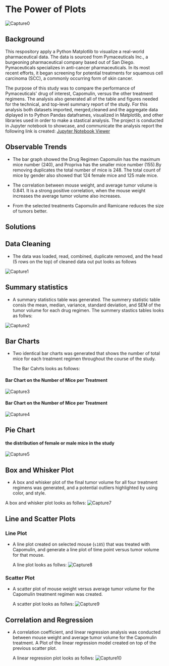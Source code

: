 # The Power of Plots


![Capture0](images/Capture0.jpg)

## Background
This respository apply a Python Matplotlib to visualize a real-world pharmaceutical data. The data is sourced from Pymaceuticals Inc., a burgeoning pharmaceutical company based out of San Diego. Pymaceuticals specializes in anti-cancer pharmaceuticals. In its most recent efforts, it began screening for potential treatments for squamous cell carcinoma (SCC), a commonly occurring form of skin cancer.


The purpose of this study was to compare the performance of Pymaceuticals' drug of interest, Capomulin, versus the other treatment regimens. The analysis also generated all of the table and figures needed for the technical, and top-level summary report of the study. For this analysis both datasets imported, merged,cleaned and the aggregate data diplayed in to Python Pandas dataframes, visualized in Matplotlib, and other libraries used in order to make a stastical analysis. The project is conducted in Jupyter notebook to showcase, and communicate the analysis report the following link is created: [Jupyter Notebook Viewer](https://github.com/lotfyah/The-Power-of-Plots/blob/master/pymaceuticals_starter.ipynb) 

## Observable Trends

* The bar graph showed the Drug Regimen Capomulin has the maximum mice number (240), and Propriva has the smaller mice number (155).By removing duplicates the total number of mice is 248. The total count of mice by gender also showed that 124 female mice and 125 male mice.
* The correlation between mouse weight, and average tumor volume is 0.841. It is a strong positive correlation, when the mouse weight increases the average tumor volume also increases.

*  From the selected treatments Capomulin and Ramicane reduces the size of tumors better.


## Solutions

## Data Cleaning
* The data was loaded, read, combined, duplicate removed, and the head (5 rows on the top) of cleaned data out put looks as follows

![Capture1](images/Capture1.JPG)

## Summary statistics

* A summary statistics table was generated. The summery statistic table consis the mean, median, variance, standard deviation, and SEM of the tumor volume for each drug regimen. The summery stastics tables looks as follws:

![Capture2](images/Capture2.JPG)
  
## Bar Charts
  
* Two identical bar charts was generated that shows  the number of total mice for each treatment regimen throughout the course of the study.

  The Bar Cahrts looks as follows:

#### Bar Chart on the Number of Mice per Treatment 
![Capture3](images/Capture3.JPG)

#### Bar Chart on the Number of Mice per Treatment 
![Capture4](images/Capture4.JPG)

## Pie Chart

#### the distribution of female or male mice in the study 
![Capture5](images/Capture5.JPG)



## Box and Whisker Plot

* A box and whisker plot of the final tumor volume for all four treatment regimens was generated, and a potential outliers highlighted by using color, and style.

A box and whisker plot looks as follws:
![Capture7](images/Capture7.JPG)

## Line and Scatter Plots
###  Line Plot
* A line plot created on selected mouse (`s185`) that was treated with Capomulin, and generate a line plot of time point versus tumor volume for that mouse.

   A line plot looks as follws:
![Capture8](images/Capture8.JPG)


###  Scatter Plot
* A scatter plot of mouse weight versus average tumor volume for the Capomulin treatment regimen was created. 

   A scatter plot looks as follws:
![Capture9](images/Capture9.JPG)

## Correlation and Regression

* A correlation coefficient, and linear regression analysis was conducted  between mouse weight and average tumor volume for the Capomulin treatment. A Plot of the linear regression model created on top of the previous scatter plot.


   A linear regression plot looks as follws:
![Capture10](images/Capture10.JPG)

